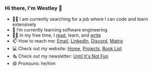 ### Hi there, I'm Westley 👋
- 🧑‍🏭 I am currently searching for a job where I can code and learn extensively
- 🌱 I’m currently learning software engineering
- 🧑‍🎓 In my free time, I [read](https://westleywinks.com/books), learn, and [write](https://untilitsnotfun.com)
- 📫 How to reach me: [Email](mailto://westleywinks@protonmail.com), [LinkedIn](https://www.linkedin.com/in/westley-winks/), [Discord](https://discordapp.com/users/664662599207485461), [Matrix](https://matrix.to/#/@westley-winks:matrix.org)
- 💻 Check out my website: [Home](https://westleywinks.com), [Projects](https://westleywinks.com/projects), [Book List](https://westleywinks.com/books)
- 🗞 Check out my newsletter: [Until It's Not Fun](https://untilitsnotfun.com)
- 😄 Pronouns: he/him

<!--
**Westley-Winks/Westley-Winks** is a ✨ _special_ ✨ repository because its `README.md` (this file) appears on your GitHub profile.

Here are some ideas to get you started:

- 👯 I’m looking to collaborate on ...
- 🤔 I’m looking for help with ...
- 💬 Ask me about ...
- ⚡ Fun fact: ...
-->
